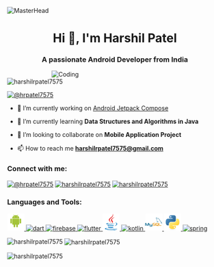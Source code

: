![MasterHead](https://1.bp.blogspot.com/-7A4WynwLsMw/XbBpCXG8fHI/AAAAAAAAMt4/uOa1bpLskYgrwGbllhSu2SDj_Mig8SXJQCLcBGAsYHQ/s1600/2000_600px.gif)
<h1 align="center">Hi 👋, I'm Harshil Patel</h1>
<h3 align="center">A passionate Android Developer from India</h3>
<img align="right" alt="Coding" width="400" src="https://cdn.dribbble.com/users/1162077/screenshots/3848914/programmer.gif">


<p align="left"> <img src="https://komarev.com/ghpvc/?username=harshilrpatel7575&label=Profile%20views&color=0e75b6&style=flat" alt="harshilrpatel7575" /> </p>

<p align="left"> <a href="https://twitter.com/@hrpatel7575" target="blank"><img src="https://img.shields.io/twitter/follow/@hrpatel7575?logo=twitter&style=for-the-badge" alt="@hrpatel7575" /></a> </p>

- 🔭 I’m currently working on [Android Jetpack Compose](https://github.com/harshilrpatel7575/JetPack_BuzzScore.git)

- 🌱 I’m currently learning **Data Structures and Algorithms in Java**

- 👯 I’m looking to collaborate on **Mobile Application Project**

- 📫 How to reach me **harshilrpatel7575@gmail.com**

<h3 align="left">Connect with me:</h3>
<p align="left">
<a href="https://twitter.com/@hrpatel7575" target="blank"><img align="center" src="https://raw.githubusercontent.com/rahuldkjain/github-profile-readme-generator/master/src/images/icons/Social/twitter.svg" alt="@hrpatel7575" height="30" width="40" /></a>
<a href="https://linkedin.com/in/harshilrpatel7575" target="blank"><img align="center" src="https://raw.githubusercontent.com/rahuldkjain/github-profile-readme-generator/master/src/images/icons/Social/linked-in-alt.svg" alt="harshilrpatel7575" height="30" width="40" /></a>
<a href="https://instagram.com/harshilrpatel7575" target="blank"><img align="center" src="https://raw.githubusercontent.com/rahuldkjain/github-profile-readme-generator/master/src/images/icons/Social/instagram.svg" alt="harshilrpatel7575" height="30" width="40" /></a>
</p>

<h3 align="left">Languages and Tools:</h3>
<p align="left"> <a href="https://developer.android.com" target="_blank" rel="noreferrer"> <img src="https://raw.githubusercontent.com/devicons/devicon/master/icons/android/android-original-wordmark.svg" alt="android" width="40" height="40"/> </a> <a href="https://dart.dev" target="_blank" rel="noreferrer"> <img src="https://www.vectorlogo.zone/logos/dartlang/dartlang-icon.svg" alt="dart" width="40" height="40"/> </a> <a href="https://firebase.google.com/" target="_blank" rel="noreferrer"> <img src="https://www.vectorlogo.zone/logos/firebase/firebase-icon.svg" alt="firebase" width="40" height="40"/> </a> <a href="https://flutter.dev" target="_blank" rel="noreferrer"> <img src="https://www.vectorlogo.zone/logos/flutterio/flutterio-icon.svg" alt="flutter" width="40" height="40"/> </a> <a href="https://www.java.com" target="_blank" rel="noreferrer"> <img src="https://raw.githubusercontent.com/devicons/devicon/master/icons/java/java-original.svg" alt="java" width="40" height="40"/> </a> <a href="https://kotlinlang.org" target="_blank" rel="noreferrer"> <img src="https://www.vectorlogo.zone/logos/kotlinlang/kotlinlang-icon.svg" alt="kotlin" width="40" height="40"/> </a> <a href="https://www.mysql.com/" target="_blank" rel="noreferrer"> <img src="https://raw.githubusercontent.com/devicons/devicon/master/icons/mysql/mysql-original-wordmark.svg" alt="mysql" width="40" height="40"/> </a> <a href="https://www.python.org" target="_blank" rel="noreferrer"> <img src="https://raw.githubusercontent.com/devicons/devicon/master/icons/python/python-original.svg" alt="python" width="40" height="40"/> </a> <a href="https://spring.io/" target="_blank" rel="noreferrer"> <img src="https://www.vectorlogo.zone/logos/springio/springio-icon.svg" alt="spring" width="40" height="40"/> </a> </p>

<p><img align="left" src="https://github-readme-stats.vercel.app/api/top-langs?username=harshilrpatel7575&show_icons=true&locale=en&layout=compact" alt="harshilrpatel7575" /></p>

<p>&nbsp;<img align="center" src="https://github-readme-stats.vercel.app/api?username=harshilrpatel7575&show_icons=true&locale=en" alt="harshilrpatel7575" /></p>

<p><img align="center" src="https://github-readme-streak-stats.herokuapp.com/?user=harshilrpatel7575&" alt="harshilrpatel7575" /></p>

